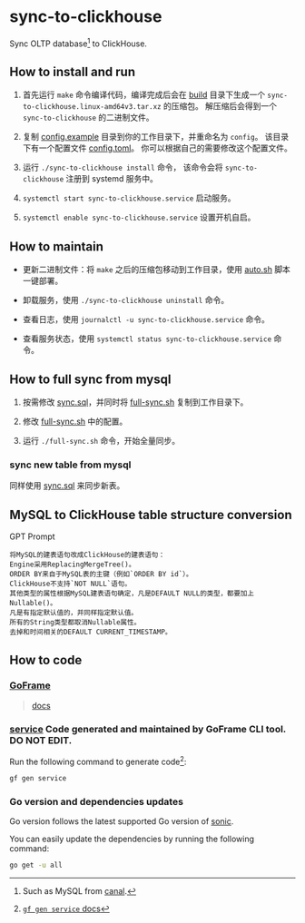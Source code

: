 # sync-to-clickhouse

Sync OLTP database[^1] to ClickHouse.

[^1]: Such as MySQL from [canal](https://github.com/alibaba/canal).

## How to install and run

1. 首先运行 `make` 命令编译代码，编译完成后会在 [build](manifest/build) 目录下生成一个
   `sync-to-clickhouse.linux-amd64v3.tar.xz` 的压缩包。 解压缩后会得到一个 `sync-to-clickhouse` 的二进制文件。

2. 复制 [config.example](manifest/config.example) 目录到你的工作目录下，并重命名为 `config`。
   该目录下有一个配置文件 [config.toml](manifest/config.example/config.toml)。 你可以根据自己的需要修改这个配置文件。

3. 运行 `./sync-to-clickhouse install` 命令， 该命令会将 `sync-to-clickhouse` 注册到 systemd 服务中。

4. `systemctl start sync-to-clickhouse.service` 启动服务。

5. `systemctl enable sync-to-clickhouse.service` 设置开机自启。

## How to maintain

- 更新二进制文件：将 `make` 之后的压缩包移动到工作目录，使用 [auto.sh](manifest/deploy/auto.sh) 脚本一键部署。

- 卸载服务，使用 `./sync-to-clickhouse uninstall` 命令。

- 查看日志，使用 `journalctl -u sync-to-clickhouse.service` 命令。

- 查看服务状态，使用 `systemctl status sync-to-clickhouse.service` 命令。

## How to full sync from mysql

1. 按需修改 [sync.sql](manifest/maintain/sync.sql)，并同时将 [full-sync.sh](manifest/maintain/full-sync.sh) 复制到工作目录下。

2. 修改 [full-sync.sh](manifest/maintain/full-sync.sh) 中的配置。

3. 运行 `./full-sync.sh` 命令，开始全量同步。

### sync new table from mysql

同样使用 [sync.sql](manifest/maintain/sync.sql) 来同步新表。

## MySQL to ClickHouse table structure conversion

GPT Prompt

```text
将MySQL的建表语句改成ClickHouse的建表语句：
Engine采用ReplacingMergeTree()。
ORDER BY来自于MySQL表的主键（例如`ORDER BY id`）。
ClickHouse不支持`NOT NULL`语句。
其他类型的属性根据MySQL建表语句确定，凡是DEFAULT NULL的类型，都要加上Nullable()。
凡是有指定默认值的，并同样指定默认值。
所有的String类型都取消Nullable属性。
去掉和时间相关的DEFAULT CURRENT_TIMESTAMP。
```

## How to code

### [GoFrame](https://github.com/gogf/gf)

> [docs](https://goframe.org/)

### [service](internal/service) Code generated and maintained by GoFrame CLI tool. DO NOT EDIT.

Run the following command to generate code[^2]:

[^2]: [`gf gen service` docs](https://goframe.org/docs/cli/gen-service)

```bash
gf gen service
```

### Go version and dependencies updates

Go version follows the latest supported Go version of [sonic](https://github.com/bytedance/sonic).

You can easily update the dependencies by running the following command:

```bash
go get -u all
```